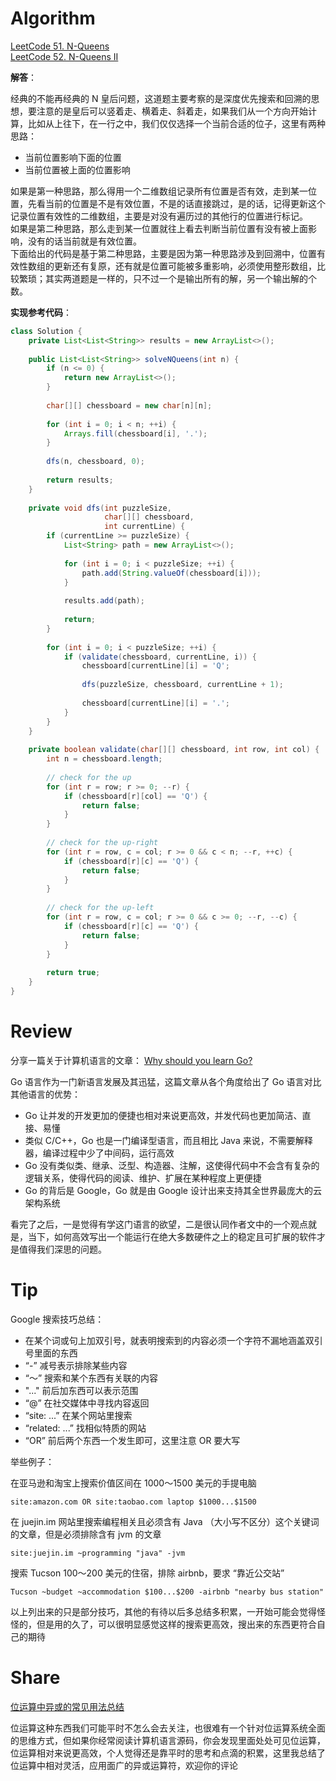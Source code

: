 # Algorithm
[LeetCode 51. N-Queens](https://leetcode.com/problems/n-queens/)<br>
[LeetCode 52. N-Queens II](https://leetcode.com/problems/n-queens-ii/)

**解答**：

经典的不能再经典的 N 皇后问题，这道题主要考察的是深度优先搜索和回溯的思想，要注意的是皇后可以竖着走、横着走、斜着走，如果我们从一个方向开始计算，比如从上往下，在一行之中，我们仅仅选择一个当前合适的位子，这里有两种思路：

- 当前位置影响下面的位置
- 当前位置被上面的位置影响

如果是第一种思路，那么得用一个二维数组记录所有位置是否有效，走到某一位置，先看当前的位置是不是有效位置，不是的话直接跳过，是的话，记得更新这个记录位置有效性的二维数组，主要是对没有遍历过的其他行的位置进行标记。<br>
如果是第二种思路，那么走到某一位置就往上看去判断当前位置有没有被上面影响，没有的话当前就是有效位置。<br>
下面给出的代码是基于第二种思路，主要是因为第一种思路涉及到回溯中，位置有效性数组的更新还有复原，还有就是位置可能被多重影响，必须使用整形数组，比较繁琐；其实两道题是一样的，只不过一个是输出所有的解，另一个输出解的个数。
<br>

**实现参考代码**：

```java
class Solution {
    private List<List<String>> results = new ArrayList<>();
    
    public List<List<String>> solveNQueens(int n) {
        if (n <= 0) {
            return new ArrayList<>();
        }
        
        char[][] chessboard = new char[n][n];
        
        for (int i = 0; i < n; ++i) {
            Arrays.fill(chessboard[i], '.');
        }
        
        dfs(n, chessboard, 0);
        
        return results;
    }
    
    private void dfs(int puzzleSize,
                     char[][] chessboard,
                     int currentLine) {
        if (currentLine >= puzzleSize) {
            List<String> path = new ArrayList<>();
            
            for (int i = 0; i < puzzleSize; ++i) {
                path.add(String.valueOf(chessboard[i]));
            }
            
            results.add(path);
            
            return;
        }
        
        for (int i = 0; i < puzzleSize; ++i) {
            if (validate(chessboard, currentLine, i)) {
                chessboard[currentLine][i] = 'Q';
                
                dfs(puzzleSize, chessboard, currentLine + 1);
                
                chessboard[currentLine][i] = '.';
            }
        }
    }
    
    private boolean validate(char[][] chessboard, int row, int col) {
        int n = chessboard.length;
        
        // check for the up
        for (int r = row; r >= 0; --r) {
            if (chessboard[r][col] == 'Q') {
                return false;
            }
        }
        
        // check for the up-right
        for (int r = row, c = col; r >= 0 && c < n; --r, ++c) {
            if (chessboard[r][c] == 'Q') {
                return false;
            }
        }
        
        // check for the up-left
        for (int r = row, c = col; r >= 0 && c >= 0; --r, --c) {
            if (chessboard[r][c] == 'Q') {
                return false;
            }
        }
        
        return true;
    }
}
```

# Review
分享一篇关于计算机语言的文章：  [Why should you learn Go?](https://medium.com/@kevalpatel2106/why-should-you-learn-go-f607681fad65) 

Go 语言作为一门新语言发展及其迅猛，这篇文章从各个角度给出了 Go 语言对比其他语言的优势：

- Go 让并发的开发更加的便捷也相对来说更高效，并发代码也更加简洁、直接、易懂
- 类似 C/C++，Go 也是一门编译型语言，而且相比 Java 来说，不需要解释器，编译过程中少了中间码，运行高效
- Go 没有类似类、继承、泛型、构造器、注解，这使得代码中不会含有复杂的逻辑关系，使得代码的阅读、维护、扩展在某种程度上更便捷
- Go 的背后是 Google，Go 就是由 Google 设计出来支持其全世界最庞大的云架构系统

看完了之后，一是觉得有学这门语言的欲望，二是很认同作者文中的一个观点就是，当下，如何高效写出一个能运行在绝大多数硬件之上的稳定且可扩展的软件才是值得我们深思的问题。

# Tip

Google 搜索技巧总结：

- 在某个词或句上加双引号，就表明搜索到的内容必须一个字符不漏地涵盖双引号里面的东西
- “-” 减号表示排除某些内容
- “～” 搜索和某个东西有关联的内容  
- "..." 前后加东西可以表示范围
- “@” 在社交媒体中寻找内容返回
- “site: ...” 在某个网站里搜索
- “related: ...” 找相似特质的网站
- “OR” 前后两个东西一个发生即可，这里注意 OR 要大写

举些例子：

在亚马逊和淘宝上搜索价值区间在 1000～1500 美元的手提电脑
```
site:amazon.com OR site:taobao.com laptop $1000...$1500
```

在 juejin.im 网站里搜索编程相关且必须含有 Java （大小写不区分）这个关键词的文章，但是必须排除含有 jvm 的文章
```
site:juejin.im ~programming "java" -jvm
```

搜索 Tucson 100～200 美元的住宿，排除 airbnb，要求 “靠近公交站”
```
Tucson ~budget ~accommodation $100...$200 -airbnb "nearby bus station"
```

以上列出来的只是部分技巧，其他的有待以后多总结多积累，一开始可能会觉得怪怪的，但是用的久了，可以很明显感觉这样的搜索更高效，搜出来的东西更符合自己的期待


# Share
[位运算中异或的常见用法总结](./位运算中异或的常见用法总结.md)

位运算这种东西我们可能平时不怎么会去关注，也很难有一个针对位运算系统全面的思维方式，但如果你经常阅读计算机语言源码，你会发现里面处处可见位运算，位运算相对来说更高效，个人觉得还是靠平时的思考和点滴的积累，这里我总结了位运算中相对灵活，应用面广的异或运算符，欢迎你的评论
